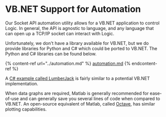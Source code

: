 # VB.NET Support for Automation

Our Socket API automation utility allows for a VB.NET application to control Logic. In general, the API is agnostic to language, and any language that can open up a TCP/IP socket can interact with Logic.

Unfortunately, we don't have a library available for VB.NET, but we do provide libraries for Python and C# which could be ported to VB.NET. The Python and C# libraries can be found below.

{% content-ref url="../automation.md" %}
[automation.md](../automation.md)
{% endcontent-ref %}

A [C# example called LumberJack](https://github.com/DuckPaddle/LumberJack-for-Saleae) is fairly similar to a potential VB.NET implementation.

When data graphs are required, Matlab is generally recommended for ease-of-use and can generally save you several lines of code when compared to VB.NET. An open-source equivalent of Matlab, called [Octave](https://www.gnu.org/software/octave/), has similar plotting capabilities.&#x20;
